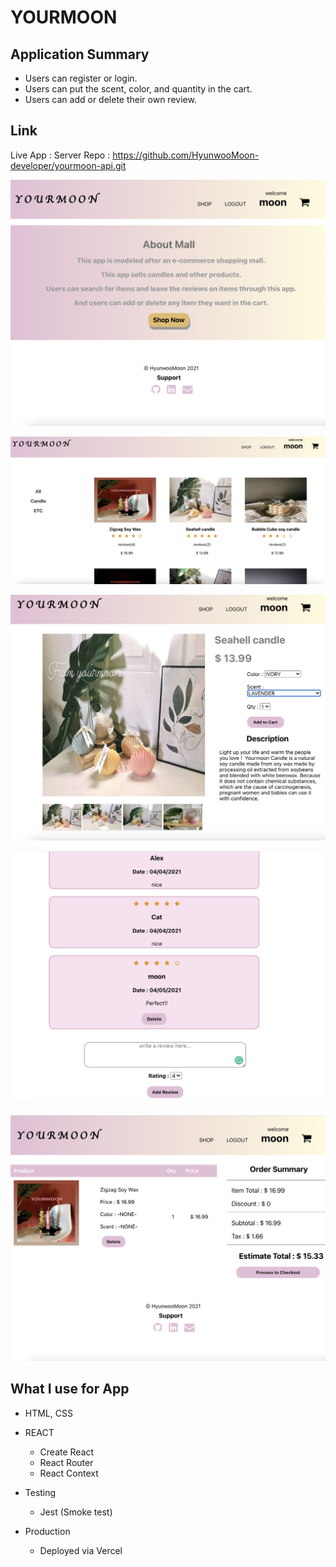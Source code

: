 # YOURMOON

## Application Summary

- Users can register or login.
- Users can put the scent, color, and quantity in the cart.
- Users can add or delete their own review.

## Link

Live App : 
Server Repo : https://github.com/HyunwooMoon-developer/yourmoon-api.git

![Screenshot](./src/Image/yourmoon-mainpage.png)

![Screenshot](./src/Image/yourmoon-shoppinglistpage.png)

![Screenshot](./src/Image/yourmoon-itempage.png)

![Screenshot](./src/Image/yourmoon-reviewpage.png)

![Screenshot](./src/Image/yourmoon-cartpage.png)

## What I use for App

- HTML, CSS

- REACT
   - Create React
   - React Router
   - React Context

- Testing
   - Jest (Smoke test)

- Production
   - Deployed via Vercel